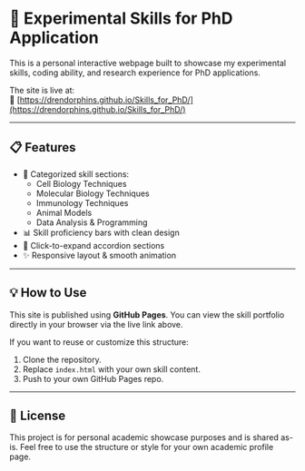 # 🧪 Experimental Skills for PhD Application

This is a personal interactive webpage built to showcase my experimental skills, coding ability, and research experience for PhD applications.

The site is live at:  
🔗 [https://drendorphins.github.io/Skills_for_PhD/](https://drendorphins.github.io/Skills_for_PhD/)

---

## 📋 Features

- 🎯 Categorized skill sections:
  - Cell Biology Techniques
  - Molecular Biology Techniques
  - Immunology Techniques
  - Animal Models
  - Data Analysis & Programming
- 📊 Skill proficiency bars with clean design
- 🧵 Click-to-expand accordion sections
- ✨ Responsive layout & smooth animation

---

## 💡 How to Use

This site is published using **GitHub Pages**. You can view the skill portfolio directly in your browser via the live link above.

If you want to reuse or customize this structure:
1. Clone the repository.
2. Replace `index.html` with your own skill content.
3. Push to your own GitHub Pages repo.

---

## 📜 License

This project is for personal academic showcase purposes and is shared as-is. Feel free to use the structure or style for your own academic profile page.

